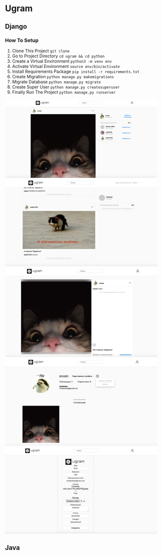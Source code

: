 # Ugram
## Django

### How To Setup
1. Clone This Project `git clone`
2. Go to Project Directory `cd ugram && cd python`
3. Create a Virtual Environment `python3 -m venv env`
4. Activate Virtual Environment `source env/bin/activate`
5. Install Requirements Package `pip install -r requirements.txt`
6. Create Migration `python manage.py makemigrations`
7. Migrate Database `python manage.py migrate`
8. Create Super User `python manage.py createsuperuser`
9. Finally Run The Project `python manage.py runserver`

![](screen/main.png)
![](screen/none-acc.png)
![](screen/photo-page.png)
![](screen/profile.png)
![](screen/red-page.png)

## Java